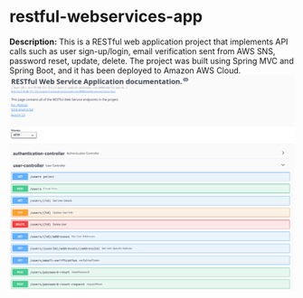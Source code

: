 # restful-webservices-app
**Description:** This is a RESTful web application project that implements API calls such as user sign-up/login, email verification sent from AWS SNS, password reset, update, delete. 
The project was built using Spring MVC and Spring Boot, and it has been deployed to Amazon AWS Cloud.
![Screenshot](img/Swagger-screenshot1.png)
